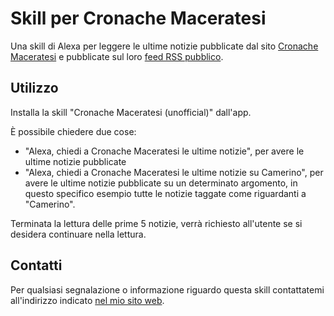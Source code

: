 # Skill per Cronache Maceratesi

Una skill di Alexa per leggere le ultime notizie pubblicate dal sito [Cronache Maceratesi](https://www.cronachemaceratesi.it/) e pubblicate sul loro [feed RSS pubblico](https://www.cronachemaceratesi.it/feed/).

## Utilizzo

Installa la skill "Cronache Maceratesi (unofficial)" dall'app.

È possibile chiedere due cose:

- "Alexa, chiedi a Cronache Maceratesi le ultime notizie", per avere le ultime notizie pubblicate
- "Alexa, chiedi a Cronache Maceratesi le ultime notizie su Camerino", per avere le ultime notizie pubblicate su un determinato argomento, in questo specifico esempio tutte le notizie taggate come riguardanti a "Camerino".

Terminata la lettura delle prime 5 notizie, verrà richiesto all'utente se si desidera continuare nella lettura.

## Contatti

Per qualsiasi segnalazione o informazione riguardo questa skill contattatemi all'indirizzo indicato [nel mio sito web](https://scarinci.dev/).